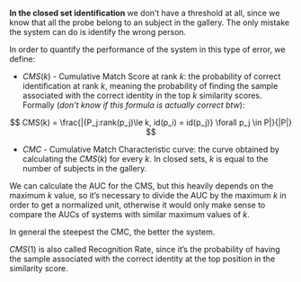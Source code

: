 **In the closed set identification** we don’t have a threshold at all, since we know that all the probe belong to an subject in the gallery. The only mistake the system can do is identify the wrong person.

In order to quantify the performance of the system in this type of error, we define:

- $CMS(k)$  - Cumulative Match Score at rank $k$: the probability of correct identification at rank $k$, meaning the probability of finding the sample associated with the correct identity in the top $k$ similarity scores. Formally (*don’t know if this formula is actually correct btw*):

$$
CMS(k) = \frac{|{P_j:rank(p_j)\le k, id(p_i) = id(p_j)} \forall p_j \in P|}{|P|}
$$

- $CMC$ - Cumulative Match Characteristic curve: the curve obtained by calculating the $CMS(k)$ for every $k$. In closed sets, $k$ is equal to the number of subjects in the gallery.

We can calculate the AUC for the CMS, but this heavily depends on the maximum $k$ value, so it’s necessary to divide the AUC by the maximum $k$ in order to get a normalized unit, otherwise it would only make sense to compare the AUCs of systems with similar maximum values of $k$. 

In general the steepest the CMC, the better the system.

$CMS(1)$ is also called Recognition Rate, since it’s the probability of having the sample associated with the correct identity at the top position in the similarity score.